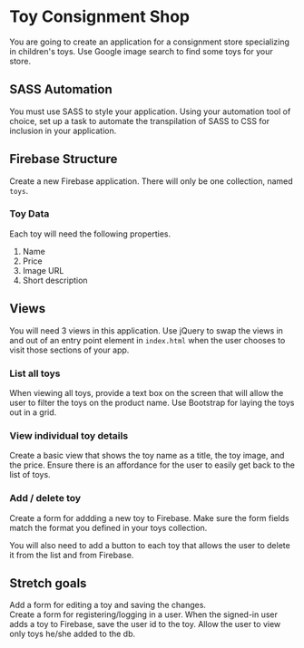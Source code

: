 # Toy Consignment Shop

You are going to create an application for a consignment store specializing in children's toys. Use Google image search to find some toys for your store.

## SASS Automation

You must use SASS to style your application. Using your automation tool of choice, set up a task to automate the transpilation of SASS to CSS for inclusion in your application.

## Firebase Structure

Create a new Firebase application. There will only be one collection, named `toys`.

### Toy Data

Each toy will need the following properties.

1. Name
2. Price
3. Image URL
4. Short description

## Views

You will need 3 views in this application. Use jQuery to swap the views in and out of an entry point element in `index.html` when the user chooses to visit those sections of your app.

### List all toys

When viewing all toys, provide a text box on the screen that will allow the user to filter the toys on the product name. Use Bootstrap for laying the toys out in a grid.

### View individual toy details

Create a basic view that shows the toy name as a title, the toy image, and the price. Ensure there is an affordance for the user to easily get back to the list of toys.

### Add / delete toy

Create a form for addding a new toy to Firebase. Make sure the form fields match the format you defined in your toys collection.  

You will also need to add a button to each toy that allows the user to delete it from the list and from Firebase.

## Stretch goals
Add a form for editing a toy and saving the changes.   
Create a form for registering/logging in a user. When the signed-in user adds a toy to Firebase, save the user id to the toy. Allow the user to view only toys he/she added to the db.  


